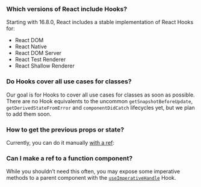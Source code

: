 ### Which versions of React include Hooks?

Starting with 16.8.0, React includes a stable implementation of React Hooks for:

-   React DOM
-   React Native
-   React DOM Server
-   React Test Renderer
-   React Shallow Renderer

### Do Hooks cover all use cases for classes?

Our goal is for Hooks to cover all use cases for classes as soon as possible. There are no Hook equivalents to the uncommon  `getSnapshotBeforeUpdate`,  `getDerivedStateFromError`  and  `componentDidCatch`  lifecycles yet, but we plan to add them soon.

### How to get the previous props or state?

Currently, you can do it manually  [with a ref](https://reactjs.org/docs/hooks-faq.html#is-there-something-like-instance-variables):

### Can I make a ref to a function component?

While you shouldn’t need this often, you may expose some imperative methods to a parent component with the  [`useImperativeHandle`](https://reactjs.org/docs/hooks-reference.html#useimperativehandle)  Hook.
